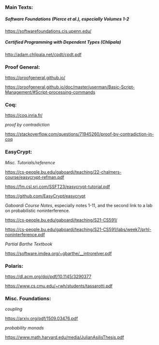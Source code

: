 ### Main Texts:

##### Software Foundations (Pierce et al.), especially Volumes 1-2

https://softwarefoundations.cis.upenn.edu/

##### Certified Programming with Dependent Types (Chlipala) 

http://adam.chlipala.net/cpdt/cpdt.pdf
 
### Proof General:

https://proofgeneral.github.io/

https://proofgeneral.github.io/doc/master/userman/Basic-Script-Management/#Script-processing-commands

### Coq:

https://coq.inria.fr/

*proof by contradiction*

https://stackoverflow.com/questions/71945260/proof-by-contradiction-in-coq

### EasyCrypt:

*Misc. Tutorials/reference*
  
https://cs-people.bu.edu/gaboardi/teaching/22-chalmers-course/easycrypt-refman.pdf

https://fm.csl.sri.com/SSFT23/easycrypt-tutorial.pdf

https://github.com/EasyCrypt/easycrypt

*Gaboardi Course Notes*, especially notes 1-11, and the second link to a lab on probabilistic noninterference.

https://cs-people.bu.edu/gaboardi/teaching/S21-CS591/

https://cs-people.bu.edu/gaboardi/teaching/S21-CS591/labs/week7/prhl-noninterference.pdf

*Partial Barthe Textbook*

https://software.imdea.org/~gbarthe/__introrelver.pdf

### Polaris:

https://dl.acm.org/doi/pdf/10.1145/3290377

https://www.cs.cmu.edu/~rwh/students/tassarotti.pdf

### Misc. Foundations:

*coupling* 

https://arxiv.org/pdf/1509.03476.pdf

*probability monads*

https://www.math.harvard.edu/media/JulianAsilisThesis.pdf
